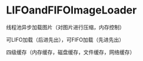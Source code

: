 # LIFOandFIFOImageLoader

线程池异步加载图片（对图片进行压缩，内存控制）

可LIFO加载（后进先出），可FIFO加载（先进先出）

四级缓存（内存缓存，磁盘缓存，文件缓存，网络缓存）

